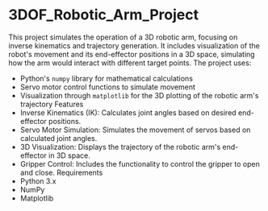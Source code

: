 # 3DOF_Robotic_Arm_Project

This project simulates the operation of a 3D robotic arm, focusing on inverse kinematics and trajectory generation. It includes visualization of the robot's movement and its end-effector positions in a 3D space, simulating how the arm would interact with different target points.
The project uses:
- Python's `numpy` library for mathematical calculations
- Servo motor control functions to simulate movement
- Visualization through `matplotlib` for the 3D plotting of the robotic arm's trajectory
  Features
- Inverse Kinematics (IK): Calculates joint angles based on desired end-effector positions.
- Servo Motor Simulation: Simulates the movement of servos based on calculated joint angles.
- 3D Visualization: Displays the trajectory of the robotic arm's end-effector in 3D space.
- Gripper Control: Includes the functionality to control the gripper to open and close.
  Requirements
- Python 3.x
- NumPy
- Matplotlib

